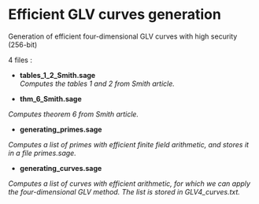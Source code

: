 # Efficient GLV curves generation
Generation of efficient four-dimensional GLV curves with high security (256-bit)

4 files :
 
 - <b>tables_1_2_Smith.sage</b><br> 
 <i>Computes the tables 1 and 2 from Smith article.</i>
 
 - <b>thm_6_Smith.sage</b>
 
 <i>Computes theorem 6 from Smith article.</i>
 
 - <b>generating_primes.sage</b>
 
 <i>Computes a list of primes with efficient finite field arithmetic, and stores it in a file primes.sage.</i>
 
 - <b>generating_curves.sage</b>
 
 <i>Computes a list of curves with efficient arithmetic, for which we can apply the four-dimensional GLV method. The list is stored in
 GLV4_curves.txt.</i>
